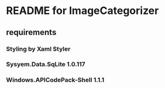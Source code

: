 # README for ImageCategorizer

## requirements
### Styling by Xaml Styler
### Sysyem.Data.SqLite 1.0.117
### Windows.APICodePack-Shell 1.1.1
